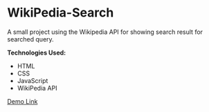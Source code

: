 # WikiPedia-Search

A small project using the Wikipedia API for showing search result for searched query.

**Technologies Used:**
- HTML
- CSS
- JavaScript
- WikiPedia API


<a href="https://myworkspiya.github.io/WikiPedia-Search/">Demo Link</a>